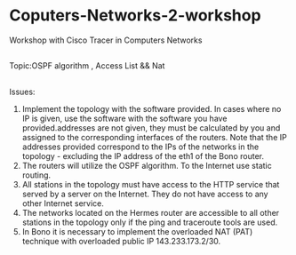 # Coputers-Networks-2-workshop
Workshop with Cisco Tracer in Computers Networks
##
Topic:OSPF algorithm , Access List && Nat
##
Issues:
1) Implement the topology with the software provided. In cases where no IP is given, use the software with the software you have provided.addresses are not given, they must be calculated by you and assigned to the corresponding interfaces of the routers. Note that the IP addresses provided correspond to the IPs of the
networks in the topology - excluding the IP address of the eth1 of the Bono router.
2) The routers will utilize the OSPF algorithm. To the Internet use static routing.
3) All stations in the topology must have access to the HTTP service that served by a server on the Internet. They do not have access to any other Internet service.
4) The networks located on the Hermes router are accessible to all other stations in the topology only if the ping and traceroute tools are used.
5) In Bono it is necessary to implement the overloaded NAT (PAT) technique with overloaded public IP 143.233.173.2/30.
